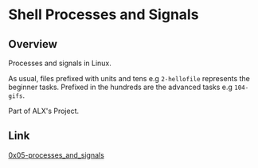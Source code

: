 # Shell Processes and Signals

## Overview
Processes and signals in Linux.

As usual, files prefixed with units and tens e.g `2-hellofile` represents the beginner tasks. Prefixed in the hundreds are the advanced tasks e.g `104-gifs`.                                     

Part of ALX's Project.
 
## Link
[0x05-processes_and_signals](https://intranet.alxswe.com/projects/253)
